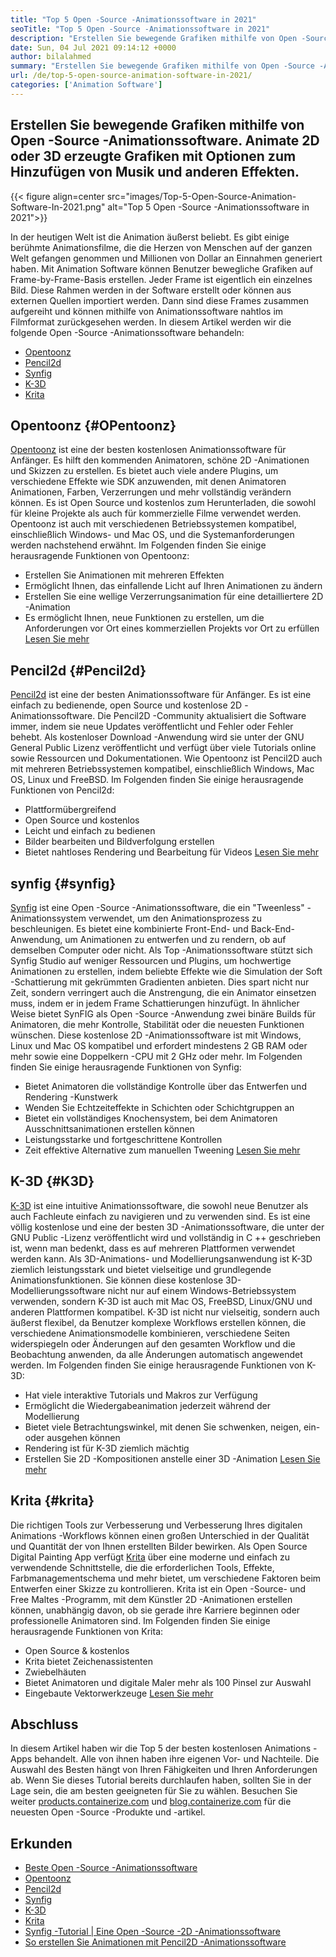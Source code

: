 ```yaml
---
title: "Top 5 Open -Source -Animationssoftware in 2021" 
seoTitle: "Top 5 Open -Source -Animationssoftware in 2021" 
description: "Erstellen Sie bewegende Grafiken mithilfe von Open -Source -Animationssoftware. Animate 2D oder 3D erzeugte Grafiken mit Optionen zum Hinzufügen von Musik und anderen Effekten." 
date: Sun, 04 Jul 2021 09:14:12 +0000
author: bilalahmed
summary: "Erstellen Sie bewegende Grafiken mithilfe von Open -Source -Animationssoftware. Animate 2D oder 3D erzeugte Grafiken mit Optionen zum Hinzufügen von Musik und anderen Effekten." 
url: /de/top-5-open-source-animation-software-in-2021/
categories: ['Animation Software']
---
```


## Erstellen Sie bewegende Grafiken mithilfe von Open -Source -Animationssoftware. Animate 2D oder 3D erzeugte Grafiken mit Optionen zum Hinzufügen von Musik und anderen Effekten.

{{< figure align=center src="images/Top-5-Open-Source-Animation-Software-In-2021.png" alt="Top 5 Open -Source -Animationssoftware in 2021">}}

In der heutigen Welt ist die Animation äußerst beliebt. Es gibt einige berühmte Animationsfilme, die die Herzen von Menschen auf der ganzen Welt gefangen genommen und Millionen von Dollar an Einnahmen generiert haben. Mit Animation Software können Benutzer bewegliche Grafiken auf Frame-by-Frame-Basis erstellen. Jeder Frame ist eigentlich ein einzelnes Bild. Diese Rahmen werden in der Software erstellt oder können aus externen Quellen importiert werden. Dann sind diese Frames zusammen aufgereiht und können mithilfe von Animationssoftware nahtlos im Filmformat zurückgesehen werden. In diesem Artikel werden wir die folgende Open -Source -Animationssoftware behandeln:
  * [Opentoonz][1]
  * [Pencil2d][2]
  * [Synfig][3]
  * [K-3D][4]
  * [Krita][5]

## Opentoonz {#OPentoonz}
[Opentoonz][6] ist eine der besten kostenlosen Animationssoftware für Anfänger. Es hilft den kommenden Animatoren, schöne 2D -Animationen und Skizzen zu erstellen. Es bietet auch viele andere Plugins, um verschiedene Effekte wie SDK anzuwenden, mit denen Animatoren Animationen, Farben, Verzerrungen und mehr vollständig verändern können. Es ist Open Source und kostenlos zum Herunterladen, die sowohl für kleine Projekte als auch für kommerzielle Filme verwendet werden. Opentoonz ist auch mit verschiedenen Betriebssystemen kompatibel, einschließlich Windows- und Mac OS, und die Systemanforderungen werden nachstehend erwähnt. Im Folgenden finden Sie einige herausragende Funktionen von Opentoonz:
  * Erstellen Sie Animationen mit mehreren Effekten
  * Ermöglicht Ihnen, das einfallende Licht auf Ihren Animationen zu ändern
  * Erstellen Sie eine wellige Verzerrungsanimation für eine detailliertere 2D -Animation
  * Es ermöglicht Ihnen, neue Funktionen zu erstellen, um die Anforderungen vor Ort eines kommerziellen Projekts vor Ort zu erfüllen
[Lesen Sie mehr][7]

## Pencil2d {#Pencil2d}
[Pencil2d][8] ist eine der besten Animationssoftware für Anfänger. Es ist eine einfach zu bedienende, open Source und kostenlose 2D -Animationssoftware. Die Pencil2D -Community aktualisiert die Software immer, indem sie neue Updates veröffentlicht und Fehler oder Fehler behebt. Als kostenloser Download -Anwendung wird sie unter der GNU General Public Lizenz veröffentlicht und verfügt über viele Tutorials online sowie Ressourcen und Dokumentationen. Wie Opentoonz ist Pencil2D auch mit mehreren Betriebssystemen kompatibel, einschließlich Windows, Mac OS, Linux und FreeBSD. Im Folgenden finden Sie einige herausragende Funktionen von Pencil2d:
  * Plattformübergreifend
  * Open Source und kostenlos
  * Leicht und einfach zu bedienen
  * Bilder bearbeiten und Bildverfolgung erstellen
  * Bietet nahtloses Rendering und Bearbeitung für Videos
[Lesen Sie mehr][9]

## synfig {#synfig}
[Synfig][10] ist eine Open -Source -Animationssoftware, die ein "Tweenless" -Animationssystem verwendet, um den Animationsprozess zu beschleunigen. Es bietet eine kombinierte Front-End- und Back-End-Anwendung, um Animationen zu entwerfen und zu rendern, ob auf demselben Computer oder nicht. Als Top -Animationssoftware stützt sich Synfig Studio auf weniger Ressourcen und Plugins, um hochwertige Animationen zu erstellen, indem beliebte Effekte wie die Simulation der Soft -Schattierung mit gekrümmten Gradienten anbieten. Dies spart nicht nur Zeit, sondern verringert auch die Anstrengung, die ein Animator einsetzen muss, indem er in jedem Frame Schattierungen hinzufügt. In ähnlicher Weise bietet SynFIG als Open -Source -Anwendung zwei binäre Builds für Animatoren, die mehr Kontrolle, Stabilität oder die neuesten Funktionen wünschen. Diese kostenlose 2D -Animationssoftware ist mit Windows, Linux und Mac OS kompatibel und erfordert mindestens 2 GB RAM oder mehr sowie eine Doppelkern -CPU mit 2 GHz oder mehr. Im Folgenden finden Sie einige herausragende Funktionen von Synfig:
  * Bietet Animatoren die vollständige Kontrolle über das Entwerfen und Rendering -Kunstwerk
  * Wenden Sie Echtzeiteffekte in Schichten oder Schichtgruppen an
  * Bietet ein vollständiges Knochensystem, bei dem Animatoren Ausschnittsanimationen erstellen können
  * Leistungsstarke und fortgeschrittene Kontrollen
  * Zeit effektive Alternative zum manuellen Tweening
[Lesen Sie mehr][11]

## K-3D {#K3D}
[K-3D][12] ist eine intuitive Animationssoftware, die sowohl neue Benutzer als auch Fachleute einfach zu navigieren und zu verwenden sind. Es ist eine völlig kostenlose und eine der besten 3D -Animationssoftware, die unter der GNU Public -Lizenz veröffentlicht wird und vollständig in C ++ geschrieben ist, wenn man bedenkt, dass es auf mehreren Plattformen verwendet werden kann. Als 3D-Animations- und Modellierungsanwendung ist K-3D ziemlich leistungsstark und bietet vielseitige und grundlegende Animationsfunktionen. Sie können diese kostenlose 3D-Modellierungssoftware nicht nur auf einem Windows-Betriebssystem verwenden, sondern K-3D ist auch mit Mac OS, FreeBSD, Linux/GNU und anderen Plattformen kompatibel. K-3D ist nicht nur vielseitig, sondern auch äußerst flexibel, da Benutzer komplexe Workflows erstellen können, die verschiedene Animationsmodelle kombinieren, verschiedene Seiten widerspiegeln oder Änderungen auf den gesamten Workflow und die Beobachtung anwenden, da alle Änderungen automatisch angewendet werden. Im Folgenden finden Sie einige herausragende Funktionen von K-3D:
  * Hat viele interaktive Tutorials und Makros zur Verfügung
  * Ermöglicht die Wiedergabeanimation jederzeit während der Modellierung
  * Bietet viele Betrachtungswinkel, mit denen Sie schwenken, neigen, ein- oder ausgehen können
  * Rendering ist für K-3D ziemlich mächtig
  * Erstellen Sie 2D -Kompositionen anstelle einer 3D -Animation
[Lesen Sie mehr][13]

## Krita {#krita}
Die richtigen Tools zur Verbesserung und Verbesserung Ihres digitalen Animations -Workflows können einen großen Unterschied in der Qualität und Quantität der von Ihnen erstellten Bilder bewirken. Als Open Source Digital Painting App verfügt [Krita][14] über eine moderne und einfach zu verwendende Schnittstelle, die die erforderlichen Tools, Effekte, Farbmanagementschema und mehr bietet, um verschiedene Faktoren beim Entwerfen einer Skizze zu kontrollieren. Krita ist ein Open -Source- und Free Maltes -Programm, mit dem Künstler 2D -Animationen erstellen können, unabhängig davon, ob sie gerade ihre Karriere beginnen oder professionelle Animatoren sind. Im Folgenden finden Sie einige herausragende Funktionen von Krita:
  * Open Source & kostenlos
  * Krita bietet Zeichenassistenten
  * Zwiebelhäuten
  * Bietet Animatoren und digitale Maler mehr als 100 Pinsel zur Auswahl
  * Eingebaute Vektorwerkzeuge
[Lesen Sie mehr][15]

## Abschluss
In diesem Artikel haben wir die Top 5 der besten kostenlosen Animations -Apps behandelt. Alle von ihnen haben ihre eigenen Vor- und Nachteile. Die Auswahl des Besten hängt von Ihren Fähigkeiten und Ihren Anforderungen ab. Wenn Sie dieses Tutorial bereits durchlaufen haben, sollten Sie in der Lage sein, die am besten geeigneten für Sie zu wählen. Besuchen Sie weiter [products.containerize.com][16] und [blog.containerize.com][17] für die neuesten Open -Source -Produkte und -artikel.

## Erkunden
  * [Beste Open -Source -Animationssoftware][18]
  * [Opentoonz][7]
  * [Pencil2d][9]
  * [Synfig][11]
  * [K-3D][13]
  * [Krita][15]
  * [Synfig -Tutorial | Eine Open -Source -2D -Animationssoftware][19]
  * [So erstellen Sie Animationen mit Pencil2D -Animationssoftware][20]

  
[1]: #opentoonz
[2]: #pencil2d
[3]: #synfig
[4]: #k3d
[5]: #krita
[6]: https://opentoonz.github.io/e/
[7]: https://products.containerize.com/animation-software/opentoonz/
[8]: https://www.pencil2d.org/
[9]: https://products.containerize.com/animation-software/pencil2d/
[10]: https://www.synfig.org/
[11]: https://products.containerize.com/animation-software/synfig/
[12]: http://www.k-3d.org/
[13]: https://products.containerize.com/animation-software/k3d/
[14]: https://krita.org/en/
[15]: https://products.containerize.com/animation-software/krita/
[16]: https://products.containerize.com/
[17]: https://blog.containerize.com/
[18]: https://products.containerize.com/animation-software/
[19]: https://blog.containerize.com/animation-software/synfig-tutorial-an-open-source-2d-animation-software/
[20]: https://blog.containerize.com/animation-software/how-to-create-animations-with-pencil2d-animation-software/
